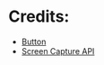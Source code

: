 # Credits:
- [Button](https://www.buttons.cool/button/gOqNxRa)
- [Screen Capture API](https://developer.mozilla.org/en-US/docs/Web/API/Screen_Capture_API/Using_Screen_Capture)

